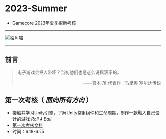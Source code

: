 # 2023-Summer
* Gamecore 2023年夏季招新考核  
***   
![独角喵](https://i.postimg.cc/ncLZH4kb/QQ-20221102090610.jpg)     
***   
## 前言
> 电子游戏会把人带坏？当初他们也是这么说摇滚乐的。
> <p align="right">——宫本·茂 代表作：马里奥 塞尔达传说 </p>
   
## 第一次考核（ *面向所有方向* ）  
* 接触并学习Unity引擎，了解Unity常用组件和生命周期，制作一款融入自己设计的游戏 *Roll A Ball*
* [第一次考核文档](https://github.com/Gamecore5/2023-Summer/blob/main/doc/%E7%AC%AC%E4%B8%80%E6%AC%A1%E8%80%83%E6%A0%B8%E6%96%87%E6%A1%A3.md)
* 时间：6.18-6.25